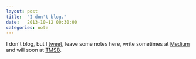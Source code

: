 ```yaml
---
layout: post
title:  "I don't blog."
date:   2013-10-12 00:30:00
categories: note
---
```


I don't blog, but I [tweet], leave some notes here, write sometimes at [Medium] and will soon at [TMSB].

[tweet]: https://twitter.com/naii
[Medium]: https://medium.com/@naii
[TMSB]: http://www.transmedia-storytelling-berlin.de